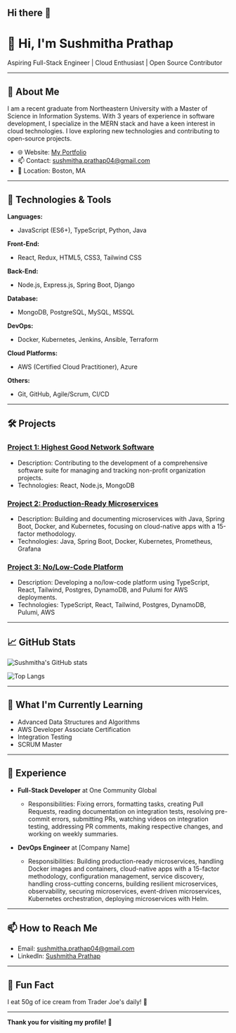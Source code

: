 ## Hi there 👋

<!--
**SushmithaPrathap/SushmithaPrathap** is a ✨ _special_ ✨ repository because its `README.md` (this file) appears on your GitHub profile.

Here are some ideas to get you started:

- 🔭 I’m currently working on ...
- 🌱 I’m currently learning ...
- 👯 I’m looking to collaborate on ...
- 🤔 I’m looking for help with ...
- 💬 Ask me about ...
- 📫 How to reach me: ...
- 😄 Pronouns: ...
- ⚡ Fun fact: ...
-->

# 👋 Hi, I'm Sushmitha Prathap

Aspiring Full-Stack Engineer | Cloud Enthusiast | Open Source Contributor

---

## 🚀 About Me

I am a recent graduate from Northeastern University with a Master of Science in Information Systems. With 3 years of experience in software development, I specialize in the MERN stack and have a keen interest in cloud technologies. I love exploring new technologies and contributing to open-source projects.

- 🌐 Website: [My Portfolio](http://your-portfolio-link.com)
- 📫 Contact: sushmitha.prathap04@gmail.com
- 📍 Location: Boston, MA

---

## 🔧 Technologies & Tools

**Languages:**
- JavaScript (ES6+), TypeScript, Python, Java

**Front-End:**
- React, Redux, HTML5, CSS3, Tailwind CSS

**Back-End:**
- Node.js, Express.js, Spring Boot, Django

**Database:**
- MongoDB, PostgreSQL, MySQL, MSSQL

**DevOps:**
- Docker, Kubernetes, Jenkins, Ansible, Terraform

**Cloud Platforms:**
- AWS (Certified Cloud Practitioner), Azure

**Others:**
- Git, GitHub, Agile/Scrum, CI/CD

---

## 🛠️ Projects

### [Project 1: Highest Good Network Software](http://github-link-to-project-1)
- Description: Contributing to the development of a comprehensive software suite for managing and tracking non-profit organization projects.
- Technologies: React, Node.js, MongoDB

### [Project 2: Production-Ready Microservices](http://github-link-to-project-2)
- Description: Building and documenting microservices with Java, Spring Boot, Docker, and Kubernetes, focusing on cloud-native apps with a 15-factor methodology.
- Technologies: Java, Spring Boot, Docker, Kubernetes, Prometheus, Grafana

### [Project 3: No/Low-Code Platform](http://github-link-to-project-3)
- Description: Developing a no/low-code platform using TypeScript, React, Tailwind, Postgres, DynamoDB, and Pulumi for AWS deployments.
- Technologies: TypeScript, React, Tailwind, Postgres, DynamoDB, Pulumi, AWS

---

## 📈 GitHub Stats

![Sushmitha's GitHub stats](https://github-readme-stats.vercel.app/api?username=SushmithaPrathap&show_icons=true&theme=radical)

![Top Langs](https://github-readme-stats.vercel.app/api/top-langs/?username=SushmithaPrathap&layout=compact&theme=radical)

---

## 🌱 What I'm Currently Learning

- Advanced Data Structures and Algorithms
- AWS Developer Associate Certification
- Integration Testing
- SCRUM Master

---

## 💼 Experience

- **Full-Stack Developer** at One Community Global
  - Responsibilities: Fixing errors, formatting tasks, creating Pull Requests, reading documentation on integration tests, resolving pre-commit errors, submitting PRs, watching videos on integration testing, addressing PR comments, making respective changes, and working on weekly summaries.

- **DevOps Engineer** at [Company Name]
  - Responsibilities: Building production-ready microservices, handling Docker images and containers, cloud-native apps with a 15-factor methodology, configuration management, service discovery, handling cross-cutting concerns, building resilient microservices, observability, securing microservices, event-driven microservices, Kubernetes orchestration, deploying microservices with Helm.

---

## 📫 How to Reach Me

- Email: sushmitha.prathap04@gmail.com
- LinkedIn: [Sushmitha Prathap](http://linkedin.com/in/sushmitha-prathap)

---

## 🌟 Fun Fact

I eat 50g of ice cream from Trader Joe's daily! 🍦

---

**Thank you for visiting my profile!** 🙏
